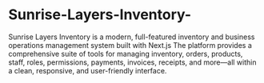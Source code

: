 # Sunrise-Layers-Inventory-
Sunrise Layers Inventory is a modern, full-featured inventory and business operations management system built with Next.js The platform provides a comprehensive suite of tools for managing inventory, orders, products, staff, roles, permissions, payments, invoices, receipts, and more—all within a clean, responsive, and user-friendly interface.

